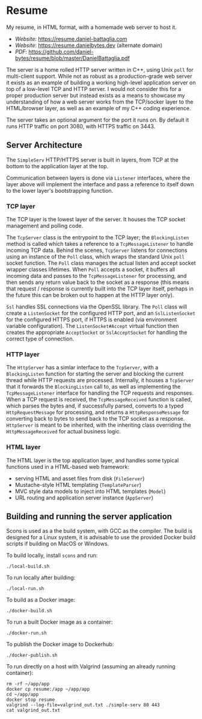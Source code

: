# Resume
My resume, in HTML format, with a homemade web server to host it.

- *Website*: https://resume.daniel-battaglia.com
- *Website*: https://resume.danielbytes.dev (alternate domain)
- *PDF*: https://github.com/daniel-bytes/resume/blob/master/DanielBattaglia.pdf

The server is a home rolled HTTP server written in C++, using Unix `poll` for multi-client support.  While not as robust as a production-grade web server it exists as an example of building a working high-level application server on top of a low-level TCP and HTTP server.  I would not consider this for a proper production server but instead exists as a means to showcase my understanding of how a web server works from the TCP/socker layer to the HTML/browser layer, as well as an example of my C++ coding experience.

The server takes an optional argument for the port it runs on.  By default it runs HTTP traffic on port 3080, with HTTPS traffic on 3443.

## Server Architecture

The `SimpleServ` HTTP/HTTPS server is built in layers, from TCP at the bottom to the application layer at the top.

Communication between layers is done via `Listener` interfaces, where the layer above will implement the interface and pass a reference to itself down to the lower layer's bootstrapping function.

### TCP layer

The TCP layer is the lowest layer of the server. It houses the TCP socket management and polling code.

The `TcpServer` class is the entrypoint to the TCP layer; the `BlockingListen` method is called which takes a reference to a `TcpMessageListener` to handle incoming TCP data.  Behind the scenes, `TcpServer` listens for connections using an instance of the `Poll` class, which wraps the standard Unix `poll` socket function. The `Poll` class manages the actual listen and accept socket wrapper classes lifetimes.  When `Poll` accepts a socket, it buffers all incoming data and passes to the `TcpMessageListener` for processing, and then sends any return value back to the socket as a response (this means that request / response is currently built into the TCP layer itself, perhaps in the future this can be broken out to happen at the HTTP layer only).

`Ssl` handles SSL connections via the OpenSSL library.  The `Poll` class will create a `ListenSocket` for the configured HTTP port, and an `SslListenSocket` for the configured HTTPS port, if HTTPS is enabled (via environment variable configuration).  The `ListenSocket#Accept` virtual function then creates the appropriate `AcceptSocket` or `SslAcceptSocket` for handling the correct type of connection.

### HTTP layer

The `HttpServer` has a simlar interface to the `TcpServer`, with a `BlockingListen` function for starting the server and blocking the current thread while HTTP requests are processed.  Internally, it houses a `TcpServer` that it forwards the `BlockingListen` call to, as well as implementing the `TcpMessageListener` interface for handling the TCP requests and responses. When a TCP request is received, the `TcpMessageReceived` function is called, which parses the bytes and, if successfully parsed, converts to a typed `HttpRequestMessage` for processing, and returns a `HttpResponseMessage` for converting back to bytes to send back to the TCP socket as a response.  `HttpServer` is meant to be inherited, with the inheriting class overriding the `HttpMessageReceived` for actual business logic.

### HTML layer

The HTML layer is the top application layer, and handles some typical functions used in a HTML-based web framework:

- serving HTML and asset files from disk (`FileServer`)
- Mustache-style HTML templating (`TemplateParser`)
- MVC style data models to inject into HTML templates (`Model`)
- URL routing and application server instance (`AppServer`)

## Building and running the server application

Scons is used as a the build system, with GCC as the compiler. The build is designed for a Linux system, it is advisable to use the provided Docker build scripts if building on MacOS or Windows.

To build locally, install `scons` and run:
```
./local-build.sh
```

To run locally after building:
```
./local-run.sh
```

To build as a Docker image:
```
./docker-build.sh
```

To run a built Docker image as a container:
```
./docker-run.sh
```

To publish the Docker image to Dockerhub:
```
./docker-publish.sh
```

To run directly on a host with Valgrind (assuming an already running container):
```
rm -rf ~/app/app
docker cp resume:/app ~/app/app
cd ~/app/app
docker stop resume
valgrind --log-file=valgrind_out.txt ./simple-serv 80 443
cat valgrind_out.txt
```
